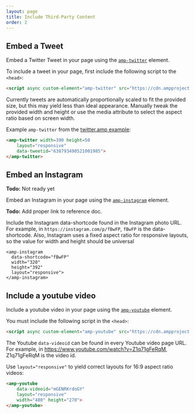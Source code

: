 ```yaml
---
layout: page
title: Include Third-Party Content
order: 2
---
```


## Embed a Tweet

Embed a Twitter Tweet in your page
using the [`amp-twitter`](../extensions/amp-twitter/amp-twitter.md) element.

To include a tweet in your page,
first include the following script to the `<head>`:

```html
<script async custom-element="amp-twitter" src="https://cdn.ampproject.org/v0/amp-twitter-0.1.js"></script>
```

Currently tweets are automatically proportionally scaled
to fit the provided size,
but this may yield less than ideal appearance.
Manually tweak the provided width and height or use the media attribute
to select the aspect ratio based on screen width.

Example `amp-twitter` from the
[twitter.amp example](../examples/twitter.amp.html):
```html
<amp-twitter width=390 height=50
    layout="responsive"
    data-tweetid="638793490521001985">
</amp-twitter>
```

## Embed an Instagram

**Todo:** Not ready yet

Embed an Instagram in your page
using the [`amp-instagram`]() element.

**Todo:** Add proper link to reference doc.

Include the Instagram data-shortcode found in the Instagram photo URL.
For example, in `https://instagram.com/p/fBwFP`,
`fBwFP` is the data-shortcode.
Also, Instagram uses a fixed aspect ratio for responsive layouts,
so the value for width and height should be universal

    <amp-instagram
      data-shortcode="fBwFP"
      width="320"
      height="392"
      layout="responsive">
    </amp-instagram>

## Include a youtube video

Include a youtube video in your page
using the [`amp-youtube`](../extensions/amp-youtube/amp-youtube.md) element.

You must include the following script in the `<head>`:

```html
<script async custom-element="amp-youtube" src="https://cdn.ampproject.org/v0/amp-youtube-0.1.js"></script>
```

The Youtube `data-videoid` can be found in every Youtube video page URL.
For example, in https://www.youtube.com/watch?v=Z1q71gFeRqM,
Z1q71gFeRqM is the video id.

Use `layout="responsive"` to yield correct layouts for 16:9 aspect ratio videos:
```html
<amp-youtube
    data-videoid="mGENRKrdoGY"
    layout="responsive"
    width="480" height="270">
</amp-youtube>
```